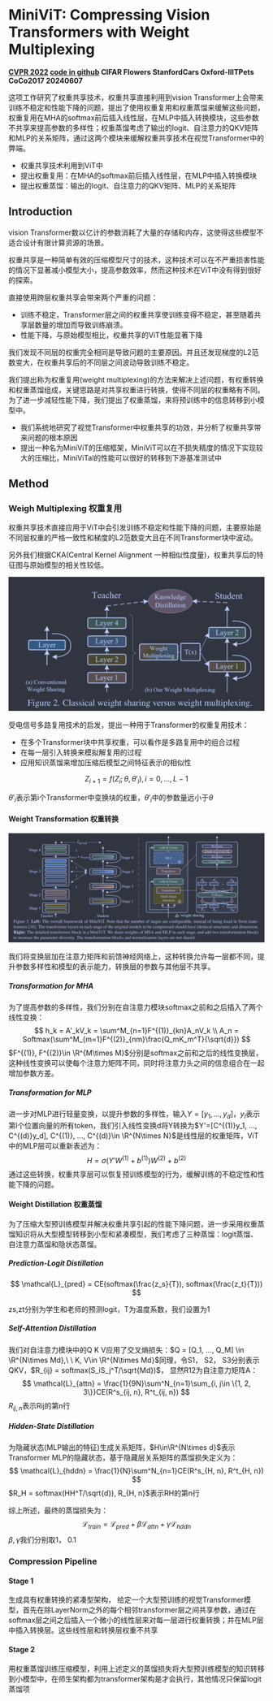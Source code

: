 # MiniViT: Compressing Vision Transformers with Weight Multiplexing

**[CVPR 2022](https://openaccess.thecvf.com/content/CVPR2022/html/Zhang_MiniViT_Compressing_Vision_Transformers_With_Weight_Multiplexing_CVPR_2022_paper.html)	[code in github](https://github.com/microsoft/Cream)	CIFAR  Flowers StanfordCars Oxford-IIITPets CoCo2017	20240607**

这项工作研究了权重共享技术，权重共享直接利用到vision Transformer上会带来训练不稳定和性能下降的问题，提出了使用权重复用和权重蒸馏来缓解这些问题，权重复用在MHA的softmax前后插入线性层，在MLP中插入转换模块，这些参数不共享来提高参数的多样性；权重蒸馏考虑了输出的logit、自注意力的QKV矩阵和MLP的关系矩阵，通过这两个模块来缓解权重共享技术在视觉Transformer中的弊端。

- 权重共享技术利用到ViT中
- 提出权重复用：在MHA的softmax前后插入线性层，在MLP中插入转换模块
- 提出权重蒸馏：输出的logit、自注意力的QKV矩阵、MLP的关系矩阵

## Introduction

vision Transformer数以亿计的参数消耗了大量的存储和内存，这使得这些模型不适合设计有限计算资源的场景。

权重共享是一种简单有效的压缩模型尺寸的技术，这种技术可以在不严重损害性能的情况下显著减小模型大小，提高参数效率，然而这种技术在ViT中没有得到很好的探索。

直接使用跨层权重共享会带来两个严重的问题：

- 训练不稳定，Transformer层之间的权重共享使训练变得不稳定，甚至随着共享层数量的增加而导致训练崩溃。
- 性能下降，与原始模型相比，权重共享的ViT性能显著下降

我们发现不同层的权重完全相同是导致问题的主要原因。并且还发现梯度的L2范数变大，在权重共享后的不同层之间波动导致训练不稳定。

我们提出称为权重复用(weight multiplexing)的方法来解决上述问题，有权重转换和权重蒸馏组成，关键思路是对共享权重进行转换，使得不同层的权重略有不同。为了进一步减轻性能下降，我们提出了权重蒸馏，来将预训练中的信息转移到小模型中。

- 我们系统地研究了视觉Transformer中权重共享的功效，并分析了权重共享带来问题的根本原因
- 提出一种名为MiniViT的压缩框架，MiniViT可以在不损失精度的情况下实现较大的压缩比，MiniViTal的性能可以很好的转移到下游基准测试中

## Method

### Weigh Multiplexing  权重复用

权重共享技术直接应用于ViT中会引发训练不稳定和性能下降的问题，主要原始是不同层权重的严格一致性和梯度的L2范数变大且在不同Transformer块中波动。

另外我们根据CKA(Central Kernel Alignment 一种相似性度量)，权重共享后的特征图与原始模型的相关性较低。

![image-20240607111231124](imgs/image-20240607111231124.png)

受电信号多路复用技术的启发，提出一种用于Transformer的权重复用技术：

- 在多个Transformer块中共享权重，可以看作是多路复用中的组合过程
- 在每一层引入转换来模拟解复用的过程
- 应用知识蒸馏来增加压缩后模型之间特征表示的相似性

$$
Z_{i+1} = f(Z_i;\theta,\theta'_i), i=0,..., L-1
$$

$\theta'_i$表示第i个Transformer中变换块的权重，$\theta'_i$中的参数量远小于$\theta$

#### Weight Transformation 权重转换

![image-20240607112354923](imgs/image-20240607112354923.png)

我们将变换层加在注意力矩阵和前馈神经网络上，这种转换允许每一层都不同，提升参数多样性和模型的表示能力，转换层的参数与其他层不共享。

##### Transformation for MHA

为了提高参数的多样性，我们分别在自注意力模块softmax之前和之后插入了两个线性变换：
$$
h_k = A'_kV_k = \sum^M_{n=1}F^{(1)}_{kn}A_nV_k \\
A_n = Softmax(\sum^M_{m=1}F^{(2)}_{nm}\frac{Q_mK_m^T}{\sqrt{d}})
$$
$F^{(1)}, F^{(2)}\in \R^{M\times M}$分别是softmax之前和之后的线性变换层，这种线性变换可以使每个注意力矩阵不同，同时将注意力头之间的信息组合在一起增加参数方差。

##### Transformation for MLP

进一步对MLP进行轻量变换，以提升参数的多样性，输入$Y = [y_1, ..., y_d]， y_l$表示第l个位置向量的所有token，我们引入线性变换d将Y转换为$Y'=[C^{(1)}y_1, ..., C^{(d)}y_d], C^{(1)}, ..., C^{(d)}\in \R^{N\times N}$是线性层的权重矩阵，ViT中的MLP层可以重新表述为：
$$
H = \sigma(Y'W^{(1)} + b^{(1)})W^{(2)} + b^{(2)}
$$
通过这些转换，权重共享层可以恢复预训练模型的行为，缓解训练的不稳定性和性能下降的问题。

#### Weight Distillation 权重蒸馏

为了压缩大型预训练模型并解决权重共享引起的性能下降问题，进一步采用权重蒸馏知识将从大型模型转移到小型和紧凑模型，我们考虑了三种蒸馏：logit蒸馏、自注意力蒸馏和隐状态蒸馏。

##### Prediction-Logit Distillation

$$
\mathcal{L}_{pred} = CE(softmax(\frac{z_s}{T}), softmax(\frac{z_t}{T}))
$$

zs,zt分别为学生和老师的预测logit，T为温度系数，我们设置为1

##### Self-Attention Distillation

我们对自注意力模块中的Q K V应用了交叉熵损失：$Q = [Q_1, ..., Q_M] \in \R^{N\times Md},\ \ K, V\in \R^{N\times Md}$同理，令S1， S2， S3分别表示QKV，$R_{ij} = softmax(S_iS_j^T/\sqrt{Md})$， 显然R12为自注意力矩阵A：
$$
\mathcal{L}_{attn} = \frac{1}{9N}\sum^N_{n=1}\sum_{i, j\in \{1, 2, 3\}}CE(R^s_{ij, n}, R^t_{ij, n})
$$
$R_{ij,n}$表示Rij的第n行

##### Hidden-State Distillation

为隐藏状态(MLP输出的特征)生成关系矩阵，$H\in\R^{N\times d}$表示Transformer MLP的隐藏状态，基于隐藏层关系矩阵的蒸馏损失定义为：
$$
\mathcal{L}_{hddn} = \frac{1}{N}\sum^N_{n=1}CE(R^s_{H, n}, R^t_{H, n})
$$
$R_H = softmax(HH^T/\sqrt{d}), R_{H, n}$表示RH的第n行

综上所述，最终的蒸馏损失为：
$$
\mathcal{L}_{train} = \mathcal{L}_{pred} + \beta\mathcal{L}_{attn} + \gamma\mathcal{L}_{hddn}
$$
$\beta, \gamma$我们分别取1， 0.1

### Compression Pipeline

#### Stage 1

生成具有权重转换的紧凑型架构， 给定一个大型预训练的视觉Transformer模型，首先在除LayerNorm之外的每个相邻transformer层之间共享参数，通过在softmax层之间之后插入一个微小的线性层来对每一层进行权重转换；并在MLP层中插入转换层。这些线性层和转换层权重不共享

#### Stage 2

用权重蒸馏训练压缩模型，利用上述定义的蒸馏损失将大型预训练模型的知识转移到小模型中，在师生架构都为transformer架构是才会执行，其他情况只保留logit蒸馏项
